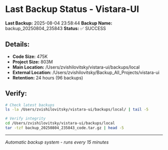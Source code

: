 # Last Backup Status - Vistara-UI

**Last Backup:** 2025-08-04 23:58:44
**Backup Name:** backup_20250804_235843
**Status:** ✅ SUCCESS

## Details:
- **Code Size:** 475K
- **Project Size:** 803M
- **Main Location:** /Users/zvishilovitsky/vistara-ui/backups/local
- **External Location:** /Users/zvishilovitsky/Backup_All_Projects/vistara-ui
- **Retention:** 24 hours (96 backups)

## Verify:
```bash
# Check latest backups
ls -la /Users/zvishilovitsky/vistara-ui/backups/local/ | tail -5

# Verify integrity
cd /Users/zvishilovitsky/vistara-ui/backups/local
tar -tzf backup_20250804_235843_code.tar.gz | head -5
```

---
*Automatic backup system - runs every 15 minutes*
